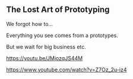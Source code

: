## The Lost Art of Prototyping

We forgot how to...

Everything you see comes from a prototypes. 

But we wait for big business etc.

https://youtu.be/JMjozqJS44M

https://www.youtube.com/watch?v=Z7Oz_2u-iz4

